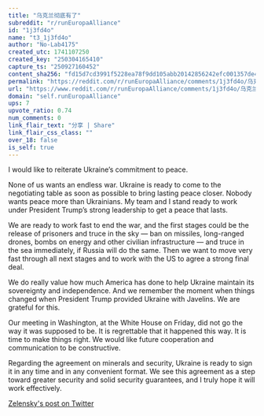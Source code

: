 ```yaml
---
title: "乌克兰彻底有了"
subreddit: "r/runEuropaAlliance"
id: "1j3fd4o"
name: "t3_1j3fd4o"
author: "No-Lab4175"
created_utc: 1741107250
created_key: "250304165410"
capture_ts: "250927160452"
content_sha256: "fd15d7cd3991f5228ea78f9dd105abb20142856242efc001357de4dafa00e2c7"
permalink: "https://reddit.com/r/runEuropaAlliance/comments/1j3fd4o/乌克兰彻底有了/"
url: "https://www.reddit.com/r/runEuropaAlliance/comments/1j3fd4o/乌克兰彻底有了/"
domain: "self.runEuropaAlliance"
ups: 7
upvote_ratio: 0.74
num_comments: 0
link_flair_text: "分享 | Share"
link_flair_css_class: ""
over_18: false
is_self: true
---
```


I would like to reiterate Ukraine’s commitment to peace.

None of us wants an endless war. Ukraine is ready to come to the
negotiating table as soon as possible to bring lasting peace closer.
Nobody wants peace more than Ukrainians. My team and I stand ready to
work under President Trump’s strong leadership to get a peace that
lasts.

We are ready to work fast to end the war, and the first stages could be
the release of prisoners and truce in the sky — ban on missiles,
long-ranged drones, bombs on energy and other civilian infrastructure —
and truce in the sea immediately, if Russia will do the same. Then we
want to move very fast through all next stages and to work with the US
to agree a strong final deal.

We do really value how much America has done to help Ukraine maintain
its sovereignty and independence. And we remember the moment when things
changed when President Trump provided Ukraine with Javelins. We are
grateful for this.

Our meeting in Washington, at the White House on Friday, did not go the
way it was supposed to be. It is regrettable that it happened this way.
It is time to make things right. We would like future cooperation and
communication to be constructive.

Regarding the agreement on minerals and security, Ukraine is ready to
sign it in any time and in any convenient format. We see this agreement
as a step toward greater security and solid security guarantees, and I
truly hope it will work effectively.

[Zelensky's post on
Twitter](https://x.com/ZelenskyyUa/status/1896948147085049916)
